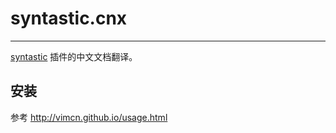 
# syntastic.cnx

----

[syntastic](https://github.com/scrooloose/syntastic) 插件的中文文档翻译。

## 安装

参考 http://vimcn.github.io/usage.html
